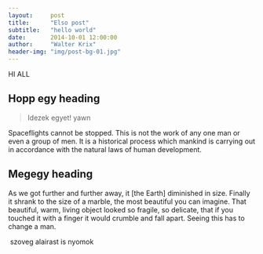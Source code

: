 ```yaml
---
layout:     post
title:      "Elso post"
subtitle:   "hello world"
date:       2014-10-01 12:00:00
author:     "Walter Krix"
header-img: "img/post-bg-01.jpg"
---
```


<p>HI ALL</p>

<h2 class="section-heading">Hopp egy heading</h2>




<blockquote>Idezek egyet! yawn</blockquote>

<p>Spaceflights cannot be stopped. This is not the work of any one man or even a group of men. It is a historical process which mankind is carrying out in accordance with the natural laws of human development.</p>

<h2 class="section-heading">Megegy heading</h2>

<p>As we got further and further away, it [the Earth] diminished in size. Finally it shrank to the size of a marble, the most beautiful you can imagine. That beautiful, warm, living object looked so fragile, so delicate, that if you touched it with a finger it would crumble and fall apart. Seeing this has to change a man.</p>
<img class="img-responsive" src="{{ site.baseurl }}/img/post-sample-image.jpg" alt="">
<span class="caption text-muted">szoveg alairast is nyomok</span>
